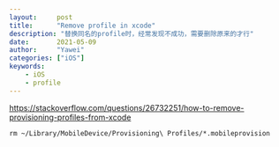 ```yaml
---
layout:		post
title:		"Remove profile in xcode"
description: "替换同名的profile时，经常发现不成功，需要删除原来的才行"
date:		2021-05-09
author:		"Yawei"
categories: ["iOS"]
keywords:
    - iOS
    - profile
---
```


https://stackoverflow.com/questions/26732251/how-to-remove-provisioning-profiles-from-xcode

```
rm ~/Library/MobileDevice/Provisioning\ Profiles/*.mobileprovision  
```
